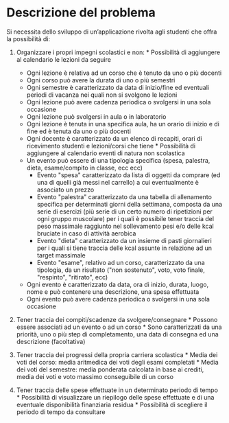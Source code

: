 Descrizione del problema
===
Si necessita dello sviluppo di un’applicazione rivolta agli studenti che offra la possibilità di:

  1. Organizzare i propri impegni scolastici e non:
    * Possibilità di aggiungere al calendario le lezioni da seguire
      * Ogni lezione è relativa ad un corso che è tenuto da uno o più docenti
      * Ogni corso può avere la durata di uno o più semestri
      * Ogni semestre è caratterizzato da data di inizio/fine ed eventuali periodi di vacanza nei quali non si svolgono le lezioni
      * Ogni lezione può avere cadenza periodica o svolgersi in una sola occasione
      * Ogni lezione può svolgersi in aula o in laboratorio
      * Ogni lezione è tenuta in una specifica aula, ha un orario di inizio e di fine ed è tenuta da uno o più docenti
      * Ogni docente è caratterizzato da un elenco di recapiti, orari di ricevimento studenti e lezioni/corsi che tiene
    * Possibilità di aggiungere al calendario eventi di natura non scolastica
      * Un evento può essere di una tipologia specifica (spesa, palestra, dieta, esame/compito in classe, ecc ecc)
          * Evento "spesa" caratterizzato da lista di oggetti da comprare (ed una di quelli già messi nel carrello) a cui eventualmente è associato un prezzo
          * Evento "palestra" caratterizzato da una tabella di allenamento specifica per determinati giorni della settimana, composta da una serie di esercizi (più serie di un certo numero di ripetizioni per ogni gruppo muscolare) per i quali è possibile tener traccia del peso massimale raggiunto nel sollevamento pesi e/o delle kcal bruciate in caso di attività aerobica
          * Evento "dieta" caratterizzato da un insieme di pasti giornalieri per i quali si tiene traccia delle kcal assunte in relazione ad un target massimale
          * Evento "esame", relativo ad un corso, caratterizzato da una tipologia, da un risultato ("non sostenuto", voto, voto finale, "respinto", "ritirato", ecc)
      * Ogni evento è caratterizzato da data, ora di inizio, durata, luogo, nome e può contenere una descrizione, una spesa effettuata
      * Ogni evento può avere cadenza periodica o svolgersi in una sola occasione


  2. Tener traccia dei compiti/scadenze da svolgere/consegnare
    * Possono essere associati ad un evento o ad un corso
    * Sono caratterizzati da una priorità, uno o più step di completamento, una data di consegna ed una descrizione (facoltativa)
    
    
  3. Tener traccia dei progressi della propria carriera scolastica
    * Media dei voti del corso: media aritmedica dei voti degli esami completati 
    * Media dei voti del semestre: media ponderata calcolata in base ai crediti, media dei voti e voto massimo conseguibile di un corso
    
    
  4. Tener traccia delle spese effettuate in un determinato periodo di tempo 
    * Possibilità di visualizzare un riepilogo delle spese effettuate e di una eventuale disponibilità finanziaria residua
    * Possibilità di scegliere il periodo di tempo da consultare
